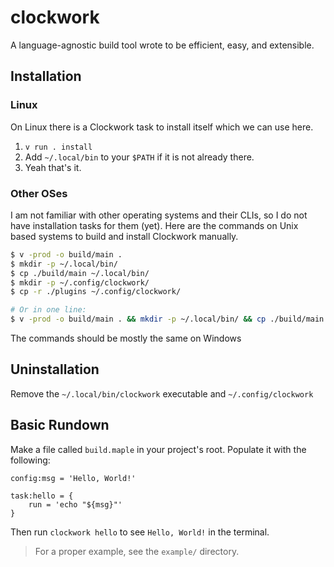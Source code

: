 # clockwork

A language-agnostic build tool wrote to be efficient, easy, and extensible.

## Installation

### Linux

On Linux there is a Clockwork task to install itself which we can use here.

1. `v run . install`
2. Add `~/.local/bin` to your `$PATH` if it is not already there.
3. Yeah that's it.

### Other OSes

I am not familiar with other operating systems and their CLIs, so I do not have
installation tasks for them (yet). Here are the commands on Unix based systems
to build and install Clockwork manually.

```sh
$ v -prod -o build/main .
$ mkdir -p ~/.local/bin/
$ cp ./build/main ~/.local/bin/
$ mkdir -p ~/.config/clockwork/
$ cp -r ./plugins ~/.config/clockwork/

# Or in one line:
$ v -prod -o build/main . && mkdir -p ~/.local/bin/ && cp ./build/main ~/.local/bin/ && mkdir -p ~/.config/clockwork/ && cp -r ./plugins ~/.config/clockwork/
```

The commands should be mostly the same on Windows

## Uninstallation

Remove the `~/.local/bin/clockwork` executable and `~/.config/clockwork`

## Basic Rundown

Make a file called `build.maple` in your project's root. Populate it with the
following:

```maple
config:msg = 'Hello, World!'

task:hello = {
	run = 'echo "${msg}"'
}
```

Then run `clockwork hello` to see `Hello, World!` in the terminal.

> For a proper example, see the `example/` directory.
